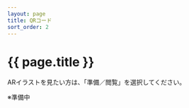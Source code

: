 ```yaml
---
layout: page
title: QRコード
sort_order: 2
---
```

# {{ page.title }}
ARイラストを見たい方は、「準備／閲覧」を選択してください。

※準備中

<!-- ![QRコード]({{ 'assets/images/pattern-baku.png' | absolute_url }}){:.qrcode} -->
